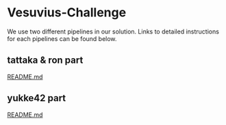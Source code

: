 # Vesuvius-Challenge

We use two different pipelines in our solution.
Links to detailed instructions for each pipelines can be found below.

## tattaka & ron part
[README.md](https://github.com/mipypf/Vesuvius-Challenge/blob/winner_call/tattaka_ron/README.md)

## yukke42 part
[README.md](https://github.com/mipypf/Vesuvius-Challenge/blob/winner_call/yukke/README.md)
